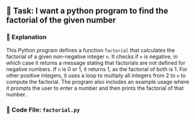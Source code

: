 

## 📌 Task: I want a python program to find the factorial of the given number

### 🧠 Explanation
This Python program defines a function `factorial` that calculates the factorial of a given non-negative integer `n`. It checks if `n` is negative, in which case it returns a message stating that factorials are not defined for negative numbers. If `n` is 0 or 1, it returns 1, as the factorial of both is 1. For other positive integers, it uses a loop to multiply all integers from 2 to `n` to compute the factorial. The program also includes an example usage where it prompts the user to enter a number and then prints the factorial of that number.

### 📄 Code File: `factorial.py`
